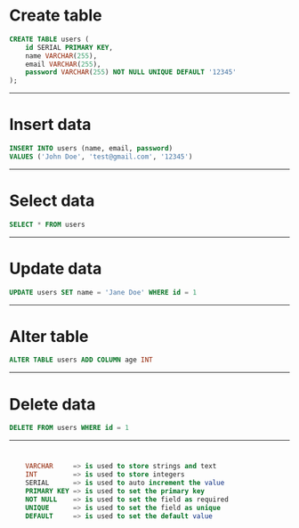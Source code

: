 # Create table
```sql
CREATE TABLE users (
    id SERIAL PRIMARY KEY,
    name VARCHAR(255),
    email VARCHAR(255),
    password VARCHAR(255) NOT NULL UNIQUE DEFAULT '12345' 
);
```
___
# Insert data
```sql
INSERT INTO users (name, email, password) 
VALUES ('John Doe', 'test@gmail.com', '12345')
```
___
# Select data
```sql
SELECT * FROM users
```
___
# Update data
```sql
UPDATE users SET name = 'Jane Doe' WHERE id = 1
```
___
# Alter table
```sql
ALTER TABLE users ADD COLUMN age INT
```
___
# Delete data
```sql
DELETE FROM users WHERE id = 1
```
___
# 


```sql
    VARCHAR     => is used to store strings and text
    INT         => is used to store integers
    SERIAL      => is used to auto increment the value
    PRIMARY KEY => is used to set the primary key
    NOT NULL    => is used to set the field as required
    UNIQUE      => is used to set the field as unique
    DEFAULT     => is used to set the default value
```
